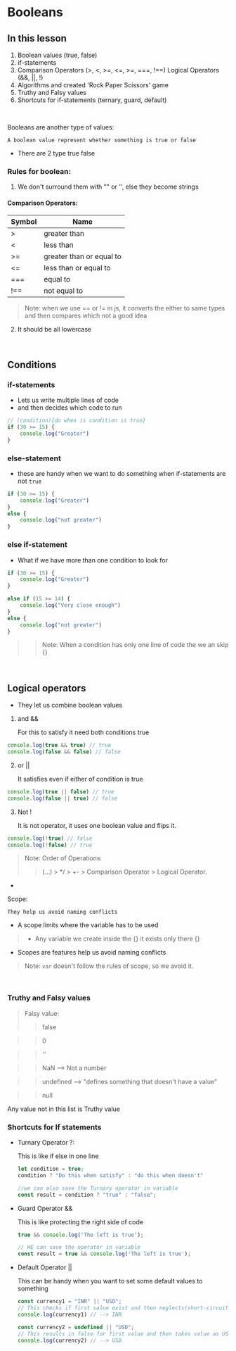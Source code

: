 # Booleans


## In this lesson
1. Boolean values (true, false)
2. if-statements
3. Comparison Operators (>, <, >=, <=, >=, ===, !==)
Logical Operators (&&, ||, !)
4. Algorithms and created 'Rock Paper Scissors' game
5. Truthy and Falsy values
6. Shortcuts for if-statements (ternary, guard, default)

&nbsp;

Booleans are another type of values:

	A boolean value represent whether something is true or false

- There are 2 type
	true
	false

### Rules for boolean:

1. We don't surround them with "" or '', else they become strings


#### Comparison Operators:

|Symbol|Name|
|---|---|
|>|greater than|
|<|less than|
|>=| greater than or equal to|
|<=|less than or equal to|
|===|equal to|
|!==|not equal to|

> Note: when we use == or != in js, it converts the either to same types and then compares which not a good idea

2. It should be all lowercase

&nbsp;
## Conditions

### if-statements

- Lets us write multiple lines of code 
- and then decides which code to run

```js
// (condition){do when is condition is true}
if (30 >= 15) {
	console.log("Greater")
}
```

### else-statement

- these are handy when we want to do something when if-statements are not `true`

```js
if (30 >= 15) {
	console.log("Greater")
}
else {
	console.log("not greater")
}
```

### else if-statement
- What if we have more than one condition to look for

```js
if (30 >= 15) {
	console.log("Greater")
}

else if (15 >= 14) {
	console.log("Very close enough")
}
else {
	console.log("not greater")
}
```

>> Note: When a condition has only one line of code the we an skip {}

&nbsp;

## Logical operators

- They let us combine boolean values

1. and &&

	For this to satisfy it need both conditions true
```js
console.log(true && true) // true
console.log(false && false) // false
```

2. or ||
	
	It satisfies even if either of condition is true
```js
console.log(true || false) // true
console.log(false || true) // false
```

3. Not !

	It is not operator, it uses one boolean value and flips it.
```js
console.log(!true) // false
console.log(!false) // true
```


> Note: Order of Operations:
>> (...) > */ > +- > Comparison Operator > Logical Operator.
-

Scope:

	They help us avoid naming conflicts
- A scope limits where the variable has to be used

>- Any variable we create inside the {} it exists only there {}

- Scopes are features help us avoid naming conflicts 

> Note: `var` doesn't follow the rules of scope, so we avoid it.

&nbsp;

### Truthy and Falsy values

> Falsy value:
>>  false

>>  0

>>  ''

>>  NaN --> Not a number

>>  undefined --> "defines something that doesn't have a value"

>>  null

Any value not in this list is Truthy value


### Shortcuts for If statements

- Turnary Operator ?:
	
	This is like if else in one line
	
	```js
	let condition = true;
	condition ? "Do this when satisfy" : "do this when doesn't"

	//we can also save the Turnary operator in variable
	const result = condition ? "true" : "false";
 
	```


- Guard Operator &&

	This is like protecting the right side of code

	```js
	true && console.log('The left is true');

	// WE can save the operator in variable
	const result = true && console.log('The left is true');
	```
- Default Operator ||

	This can be handy when you want to set some default values to something

	```js
	const currency1 = "INR" || "USD";
	// This checks if first value exist and then neglects(short-circuits) the rest
	console.log(currency1) // --> INR

	const currency2 = undefined || "USD";
	// This results in false for first value and then takes value as USD
	console.log(currency2) // --> USD
	```